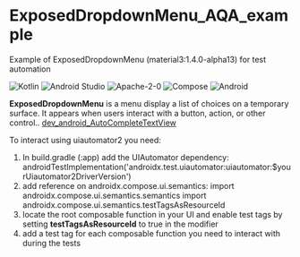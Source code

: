 # ExposedDropdownMenu_AQA_example
Example of ExposedDropdownMenu (material3:1.4.0-alpha13) for test automation

![Kotlin](https://img.shields.io/badge/kotlin-%237F52FF.svg?style=for-the-badge&logo=kotlin&logoColor=white) 	![Android Studio](https://img.shields.io/badge/Android_Studio-3DDC84?style=for-the-badge&logo=android-studio&logoColor=white) ![Apache-2-0](https://img.shields.io/badge/Apache--2.0-green?style=for-the-badge) ![Compose](https://img.shields.io/badge/Jetpack%20Compose-4285F4?style=for-the-badge&logo=Jetpack%20Compose&logoColor=white) ![Android](https://img.shields.io/badge/Android-3DDC84?style=for-the-badge&logo=android&logoColor=white)

**ExposedDropdownMenu** is a menu display a list of choices on a temporary surface. It appears when users interact with a button, action, or other control.. [dev_android_AutoCompleteTextView](https://developer.android.com/reference/kotlin/androidx/compose/material3/package-summary#textfield)

To interact using uiautomator2 you need:
1) In  build.gradle (:app) add the UIAutomator dependency:
androidTestImplementation('androidx.test.uiautomator:uiautomator:$yourUiautomator2DriverVersion')
2) add reference on androidx.compose.ui.semantics:
import androidx.compose.ui.semantics.semantics
import androidx.compose.ui.semantics.testTagsAsResourceId
3) locate the root composable function in your UI and enable test tags by setting **testTagsAsResourceId** to true in the modifier
4) add a test tag for each composable function you need to interact with during the tests



